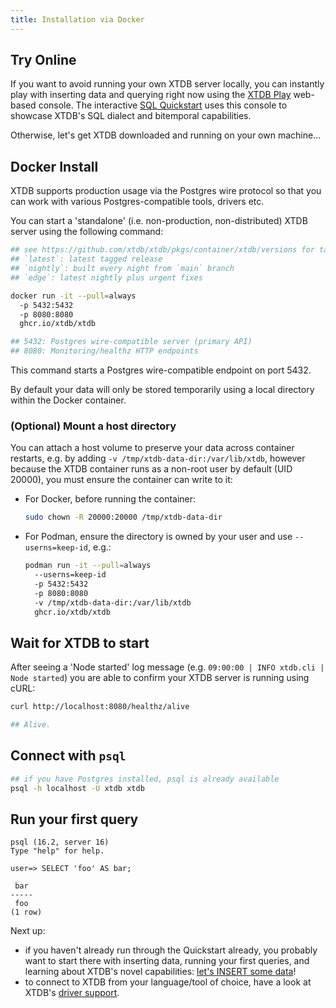 ```yaml
---
title: Installation via Docker
---
```



## Try Online

If you want to avoid running your own XTDB server locally, you can instantly play with inserting data and querying right now using the [XTDB Play](https://play.xtdb.com/) web-based console.
The interactive [SQL Quickstart](/quickstart/sql-overview.html) uses this console to showcase XTDB's SQL dialect and bitemporal capabilities.

Otherwise, let's get XTDB downloaded and running on your own machine...​

## Docker Install

XTDB supports production usage via the Postgres wire protocol so that you can work with various Postgres-compatible tools, drivers etc.

You can start a 'standalone' (i.e. non-production, non-distributed) XTDB server using the following command:

``` bash
## see https://github.com/xtdb/xtdb/pkgs/container/xtdb/versions for tags
## `latest`: latest tagged release
## `nightly`: built every night from `main` branch
## `edge`: latest nightly plus urgent fixes

docker run -it --pull=always
  -p 5432:5432
  -p 8080:8080
  ghcr.io/xtdb/xtdb

## 5432: Postgres wire-compatible server (primary API)
## 8080: Monitoring/healthz HTTP endpoints
```

This command starts a Postgres wire-compatible endpoint on port 5432.

By default your data will only be stored temporarily using a local directory within the Docker container.

### (Optional) Mount a host directory

You can attach a host volume to preserve your data across container restarts, e.g. by adding `-v /tmp/xtdb-data-dir:/var/lib/xtdb`, however because the XTDB container runs as a non-root user by default (UID 20000), you must ensure the container can write to it:

- For Docker, before running the container:
  
  ``` bash
  sudo chown -R 20000:20000 /tmp/xtdb-data-dir
  ```

- For Podman, ensure the directory is owned by your user and use `--userns=keep-id`, e.g.:

  ``` bash
  podman run -it --pull=always
    --userns=keep-id
    -p 5432:5432
    -p 8080:8080
    -v /tmp/xtdb-data-dir:/var/lib/xtdb
    ghcr.io/xtdb/xtdb
  ```

## Wait for XTDB to start

After seeing a 'Node started' log message (e.g. `09:00:00 | INFO xtdb.cli | Node started`) you are able to confirm your XTDB server is running using cURL:

``` bash
curl http://localhost:8080/healthz/alive

## Alive.
```

## Connect with `psql`

``` bash
## if you have Postgres installed, psql is already available
psql -h localhost -U xtdb xtdb
```

## Run your first query

```
psql (16.2, server 16)
Type "help" for help.

user=> SELECT 'foo' AS bar;

 bar
-----
 foo
(1 row)
```

Next up:

- if you haven't already run through the Quickstart already, you probably want to start there with inserting data, running your first queries, and learning about XTDB's novel capabilities: [let's INSERT some data](/quickstart/sql-overview)!
- to connect to XTDB from your language/tool of choice, have a look at XTDB's [driver support](/drivers).

